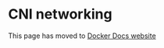# CNI networking

This page has moved to [Docker Docs website](https://docs.docker.com/build/buildkit/configure/#cni-networking)
